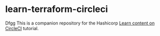 # learn-terraform-circleci
Dfgg
This is a companion repository for the Hashicorp [Learn content on CircleCI](https://developer.hashicorp.com/terraform/tutorials/automation/circle-ci) tutorial. 
